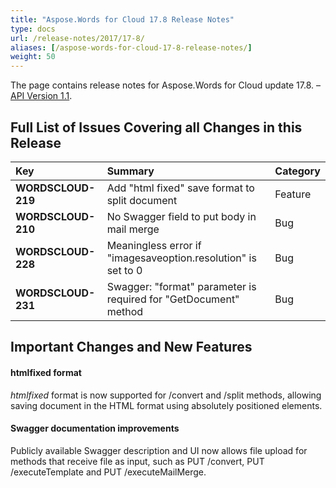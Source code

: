```yaml
---
title: "Aspose.Words for Cloud 17.8 Release Notes"
type: docs
url: /release-notes/2017/17-8/
aliases: [/aspose-words-for-cloud-17-8-release-notes/]
weight: 50
---
```


The page contains release notes for Aspose.Words for Cloud update 17.8. – [API Version 1.1](http://api.aspose.cloud/swagger/ui/index).

## Full List of Issues Covering all Changes in this Release

|Key|Summary|Category|
| :- | :- | :- |
|**WORDSCLOUD-219**|Add "html fixed" save format to split document|Feature|
|**WORDSCLOUD-210**|No Swagger field to put body in mail merge|Bug|
|**WORDSCLOUD-228**|Meaningless error if "imagesaveoption.resolution" is set to 0|Bug|
|**WORDSCLOUD-231**|Swagger: "format" parameter is required for "GetDocument" method|Bug|

## Important Changes and New Features

#### htmlfixed format

*htmlfixed* format is now supported for /convert and /split methods, allowing saving document in the HTML format using absolutely positioned elements.

#### Swagger documentation improvements

Publicly available Swagger description and UI now allows file upload for methods that receive file as input, such as PUT /convert, PUT /executeTemplate and PUT /executeMailMerge.
